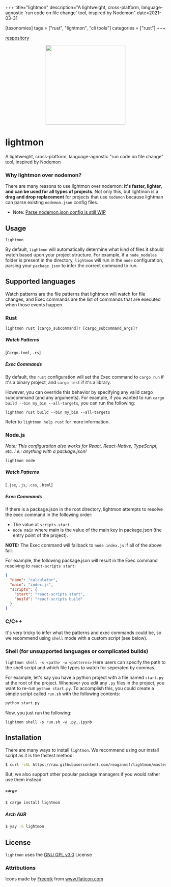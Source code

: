 +++
title="lightmon"
description="A lightweight, cross-platform, language-agnostic 'run code on file change' tool, inspired by Nodemon"
date=2021-03-31

[taxonomies]
tags = ["rust", "lightmon", "cli tools"]
categories = ["rust"]
+++

[respository](https://github.com/reaganmcf/lightmon)


<p align="center">
  <img height="250px" src="https://raw.githubusercontent.com/reaganmcf/lightmon/master/assets/logo.png"/>
</p>

# lightmon
A lightweight, cross-platform, language-agnostic "run code on file change" tool, inspired by Nodemon

###  Why lightmon over nodemon?
There are many reasons to use lightmon over nodemon: __it's faster, lighter, and can be used for all types of projects__. Not only this, but lightmon is a **drag and drop  replacement** for projects that use `nodemon` because lightman can parse existing `nodemon.json` config files.
- Note: [Parse nodemon.json config is still WIP](https://github.com/reaganmcf/lightmon/issues/3)

## Usage
```
lightmon
```

By default, `lightmon` will automatically determine what kind of files it should watch based upon your project structure. For example, if a `node_modules` folder is present in the directory, `lightmon` will run in the `node` configuration, parsing your `package.json` to infer the correct command to run.

## Supported languages

Watch patterns are the file patterns that lightmon will watch for file changes, and Exec commands are the list of commands that are executed when those events happen.

### Rust
```
lightmon rust [cargo_subcommand]? [cargo_subcommand_args]?
```

##### Watch Patterns
[`Cargo.toml`, `.rs`]
    
##### Exec Commands
By default, the `rust` configuration will set the Exec command to `cargo run` if it's a binary project, and `cargo test` if it's a library.

However, you can override this behavior by specifying any valid cargo subcommand (and any arguments). For example, if you wanted to run `cargo build --bin my_bin --all-targets`, you can run the following:
```
lightmon rust build --bin my_bin --all-targets
```

Refer to `lightmon help rust` for more information.

### Node.js
_Note: This configuration also works for React, React-Native, TypeScript, etc. i.e.: anything with a package.json!_

```
lightmon node
```

##### Watch Patterns
[`.jsx`, `.js`, `.css`, `.html`]

##### Exec Commands
If there is a package.json in the root directory, lightmon attempts to resolve the exec command in the following order:

- The value at `scripts.start`
- `node main` where main is the value of the main key in package.json (the entry point of the project).

**NOTE:** The Exec command will fallback to `node index.js` if all of the above fail.

For example, the following package.json will result in the Exec command resolving to `react-scripts start`:
```json
{
  "name": "calculator",
  "main": "index.js",
  "scripts": {
    "start": "react-scripts start",
    "build": "react-scripts build"
  }
}
```

### C/C++
It's very tricky to infer what the patterns and exec commands could be, so we recommend using `shell` mode with a custom script (see below).

### Shell (for unsupported languages or complicated builds)
  `lightmon shell -s <path> -w <patterns>`
  Here users can specify the path to the shell script and which file types to watch for seperated by commas.

  For example, let's say you have a python project with a file named `start.py` at the root of the project. Whenever you edit any `.py` files in the project, you want to
  re-run `python start.py`. To accomplish this, you could create a simple script called `run.sh` with the following contents:
  ```sh
  python start.py
  ```
  Now, you just run the following:
  ```
  lightmon shell -s run.sh -w .py,.ipynb
  ```

## Installation
There are many ways to install `lightmon`. We recommend using our install script as it is the fastest method.

```bash
$ curl -sSL https://raw.githubusercontent.com/reaganmcf/lightmon/master/install.sh | sh
```

But, we also support other popular package managers if you would rather use them instead:

##### `cargo`
```bash
$ cargo install lightmon
```

##### Arch AUR
```bash
$ yay -S lightmon
```

## License
`lightmon` uses the [GNU GPL v3.0](https://github.com/reaganmcf/lightmon/blob/master/LICENSE) License

### Attributions
<div>Icons made by <a href="https://www.freepik.com" title="Freepik">Freepik</a> from <a href="https://www.flaticon.com/" title="Flaticon">www.flaticon.com</a></div>
